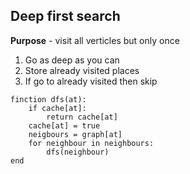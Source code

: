 ## Deep first search
**Purpose** - visit all verticles but only once

1. Go as deep as you can
2. Store already visited places
3. If go to already visited then skip

```
finction dfs(at):
    if cache[at]:
        return cache[at]
    cache[at] = true
    neigbours = graph[at]
    for neighbour in neighbours:
        dfs(neighbour)
end
```

